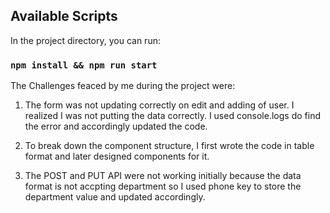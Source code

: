 ## Available Scripts

In the project directory, you can run:

### `npm install && npm run start`

The Challenges feaced by me during the project were:

1. The form was not updating correctly on edit and adding of user. I realized I was not putting the data correctly. I used console.logs do find the error and accordingly updated the code.

2. To break down the component structure, I first wrote the code in table format and later designed components for it.

3. The POST and PUT API were not working initially because the data format is not accpting department so I used phone key to store the department value and updated accordingly.
